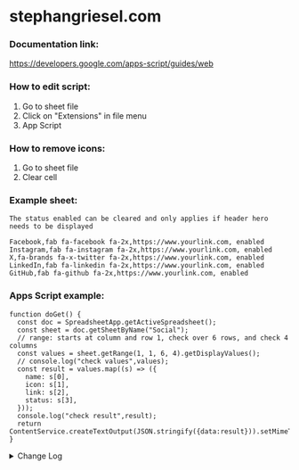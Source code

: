 # stephangriesel.com

### Documentation link:

https://developers.google.com/apps-script/guides/web

### How to edit script:

1. Go to sheet file
2. Click on "Extensions" in file menu
3. App Script

### How to remove icons:

1. Go to sheet file
2. Clear cell

### Example sheet:

```
The status enabled can be cleared and only applies if header hero needs to be displayed
```

```
Facebook,fab fa-facebook fa-2x,https://www.yourlink.com, enabled
Instagram,fab fa-instagram fa-2x,https://www.yourlink.com, enabled
X,fa-brands fa-x-twitter fa-2x,https://www.yourlink.com, enabled
LinkedIn,fab fa-linkedin fa-2x,https://www.yourlink.com, enabled
GitHub,fab fa-github fa-2x,https://www.yourlink.com, enabled
```

### Apps Script example:

```
function doGet() {
  const doc = SpreadsheetApp.getActiveSpreadsheet();
  const sheet = doc.getSheetByName("Social");
  // range: starts at column and row 1, check over 6 rows, and check 4 columns
  const values = sheet.getRange(1, 1, 6, 4).getDisplayValues();
  // console.log("check values",values);
  const result = values.map((s) => ({
    name: s[0],
    icon: s[1],
    link: s[2],
    status: s[3],
  }));
  console.log("check result",result);
  return ContentService.createTextOutput(JSON.stringify({data:result})).setMimeType(ContentService.MimeType.JSON);
}
```

<details>
  <summary>Change Log</summary>
  14/03/2024 - Add changelog<br/>
  19/03/2024 - DB test in /db, title update main page<br/>
  03/04/2024 - Dynamically render page title<br/>
  13/06/2024 - Deployment change
  11/07/2024 - New build test
</details>
